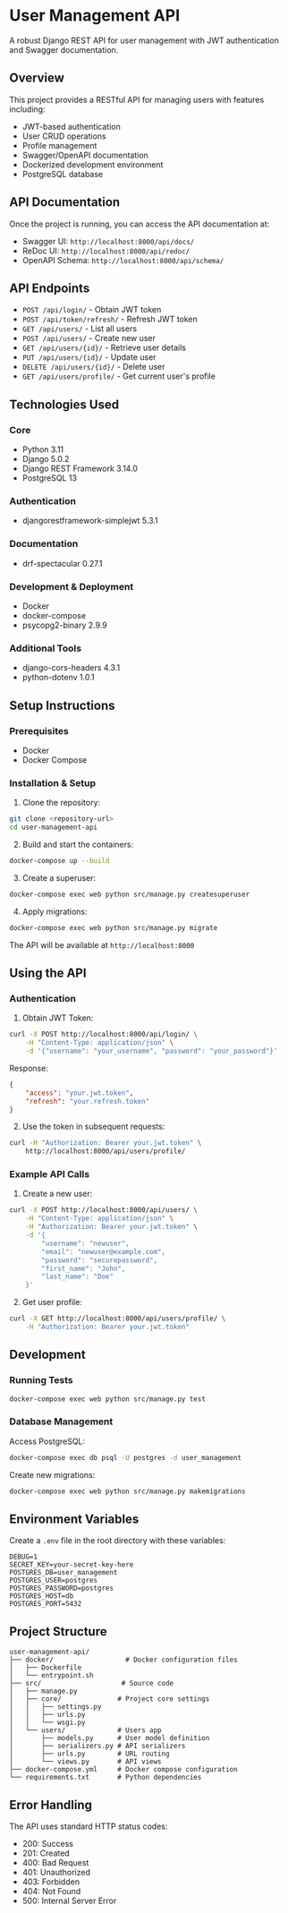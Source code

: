 # User Management API

A robust Django REST API for user management with JWT authentication and Swagger documentation.

## Overview

This project provides a RESTful API for managing users with features including:
- JWT-based authentication
- User CRUD operations
- Profile management
- Swagger/OpenAPI documentation
- Dockerized development environment
- PostgreSQL database

## API Documentation

Once the project is running, you can access the API documentation at:
- Swagger UI: `http://localhost:8000/api/docs/`
- ReDoc UI: `http://localhost:8000/api/redoc/`
- OpenAPI Schema: `http://localhost:8000/api/schema/`

## API Endpoints

- `POST /api/login/` - Obtain JWT token
- `POST /api/token/refresh/` - Refresh JWT token
- `GET /api/users/` - List all users
- `POST /api/users/` - Create new user
- `GET /api/users/{id}/` - Retrieve user details
- `PUT /api/users/{id}/` - Update user
- `DELETE /api/users/{id}/` - Delete user
- `GET /api/users/profile/` - Get current user's profile

## Technologies Used

### Core
- Python 3.11
- Django 5.0.2
- Django REST Framework 3.14.0
- PostgreSQL 13

### Authentication
- djangorestframework-simplejwt 5.3.1

### Documentation
- drf-spectacular 0.27.1

### Development & Deployment
- Docker
- docker-compose
- psycopg2-binary 2.9.9

### Additional Tools
- django-cors-headers 4.3.1
- python-dotenv 1.0.1

## Setup Instructions

### Prerequisites
- Docker
- Docker Compose

### Installation & Setup

1. Clone the repository:
```bash
git clone <repository-url>
cd user-management-api
```

2. Build and start the containers:
```bash
docker-compose up --build
```

3. Create a superuser:
```bash
docker-compose exec web python src/manage.py createsuperuser
```

4. Apply migrations:
```bash
docker-compose exec web python src/manage.py migrate
```

The API will be available at `http://localhost:8000`

## Using the API

### Authentication

1. Obtain JWT Token:
```bash
curl -X POST http://localhost:8000/api/login/ \
    -H "Content-Type: application/json" \
    -d '{"username": "your_username", "password": "your_password"}'
```

Response:
```json
{
    "access": "your.jwt.token",
    "refresh": "your.refresh.token"
}
```

2. Use the token in subsequent requests:
```bash
curl -H "Authorization: Bearer your.jwt.token" \
    http://localhost:8000/api/users/profile/
```

### Example API Calls

1. Create a new user:
```bash
curl -X POST http://localhost:8000/api/users/ \
    -H "Content-Type: application/json" \
    -H "Authorization: Bearer your.jwt.token" \
    -d '{
        "username": "newuser",
        "email": "newuser@example.com",
        "password": "securepassword",
        "first_name": "John",
        "last_name": "Doe"
    }'
```

2. Get user profile:
```bash
curl -X GET http://localhost:8000/api/users/profile/ \
    -H "Authorization: Bearer your.jwt.token"
```

## Development

### Running Tests
```bash
docker-compose exec web python src/manage.py test
```

### Database Management

Access PostgreSQL:
```bash
docker-compose exec db psql -U postgres -d user_management
```

Create new migrations:
```bash
docker-compose exec web python src/manage.py makemigrations
```

## Environment Variables

Create a `.env` file in the root directory with these variables:
```env
DEBUG=1
SECRET_KEY=your-secret-key-here
POSTGRES_DB=user_management
POSTGRES_USER=postgres
POSTGRES_PASSWORD=postgres
POSTGRES_HOST=db
POSTGRES_PORT=5432
```

## Project Structure
```
user-management-api/
├── docker/                  # Docker configuration files
│   ├── Dockerfile
│   └── entrypoint.sh
├── src/                    # Source code
│   ├── manage.py
│   ├── core/              # Project core settings
│   │   ├── settings.py
│   │   ├── urls.py
│   │   └── wsgi.py
│   └── users/             # Users app
│       ├── models.py      # User model definition
│       ├── serializers.py # API serializers
│       ├── urls.py        # URL routing
│       └── views.py       # API views
├── docker-compose.yml     # Docker compose configuration
└── requirements.txt       # Python dependencies
```

## Error Handling

The API uses standard HTTP status codes:
- 200: Success
- 201: Created
- 400: Bad Request
- 401: Unauthorized
- 403: Forbidden
- 404: Not Found
- 500: Internal Server Error
